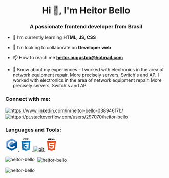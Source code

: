 <h1 align="center">Hi 👋, I'm Heitor Bello</h1>
<h3 align="center">A passionate frontend developer from Brasil</h3>

- 🌱 I’m currently learning **HTML, JS, CSS**

- 👯 I’m looking to collaborate on **Developer web**

- 📫 How to reach me **heitor.augustob@hotmail.com**

- 📄 Know about my experiences - I worked with electronics in the area of ​​network equipment repair. More precisely servers, Switch's and AP. I worked with electronics in the area of ​​network equipment repair. More precisely servers, Switch's and AP.

<h3 align="left">Connect with me:</h3>
<p align="left">
<a href="https://linkedin.com/in/https://www.linkedin.com/in/heitor-bello-03894617b/" target="blank"><img align="center" src="https://raw.githubusercontent.com/rahuldkjain/github-profile-readme-generator/master/src/images/icons/Social/linked-in-alt.svg" alt="https://www.linkedin.com/in/heitor-bello-03894617b/" height="30" width="40" /></a>
<a href="https://stackoverflow.com/users/https://pt.stackoverflow.com/users/297070/heitor-bello" target="blank"><img align="center" src="https://raw.githubusercontent.com/rahuldkjain/github-profile-readme-generator/master/src/images/icons/Social/stack-overflow.svg" alt="https://pt.stackoverflow.com/users/297070/heitor-bello" height="30" width="40" /></a>
</p>

<h3 align="left">Languages and Tools:</h3>
<p align="left">
 <a href="https://www.cprogramming.com/" target="_blank" rel="noreferrer"> 
 <img src="https://raw.githubusercontent.com/devicons/devicon/master/icons/c/c-original.svg" alt="c" width="40" height="40"/> 
 </a> 
 <a href="https://www.w3schools.com/css/" target="_blank" rel="noreferrer"> 
 <img src="https://raw.githubusercontent.com/devicons/devicon/master/icons/css3/css3-original-wordmark.svg" alt="css3" width="40" height="40"/> 
 </a> 
 <a href="https://git-scm.com/" target="_blank" rel="noreferrer"> 
 <img src="https://www.vectorlogo.zone/logos/git-scm/git-scm-icon.svg" alt="git" width="40" height="40"/> 
 </a>
 <a href="https://www.w3.org/html/" target="_blank" rel="noreferrer"> 
 <img src="https://raw.githubusercontent.com/devicons/devicon/master/icons/html5/html5-original-wordmark.svg" alt="html5" width="40" height="40"/> 
</a> 
</p>

<p>
<img align="left" src="https://github-readme-stats-sigma-five.vercel.app/api/top-langs?username=heitor-bello&show_icons=true&locale=en&layout=compact" alt="heitor-bello" />
</p>

<p>&nbsp;
<img align="center" src="https://github-readme-stats-sigma-five.vercel.app/api?username=heitor-bello&show_icons=true&locale=en" alt="heitor-bello" />
</p>

<p>
<img align="center" src="https://github-readme-streak-stats.herokuapp.com/?user=heitor-bello&" alt="heitor-bello" />
</p>

